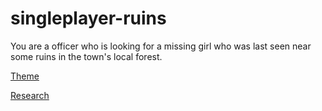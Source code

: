 # singleplayer-ruins

You are a officer who is looking for a missing girl who was last seen near some ruins in the town's local forest.

[Theme](https://github.com/CobaltJCode/singleplayer-ruins/blob/main/Theme.md)

[Research](https://github.com/CobaltJCode/singleplayer-ruins/blob/main/Research.md)
